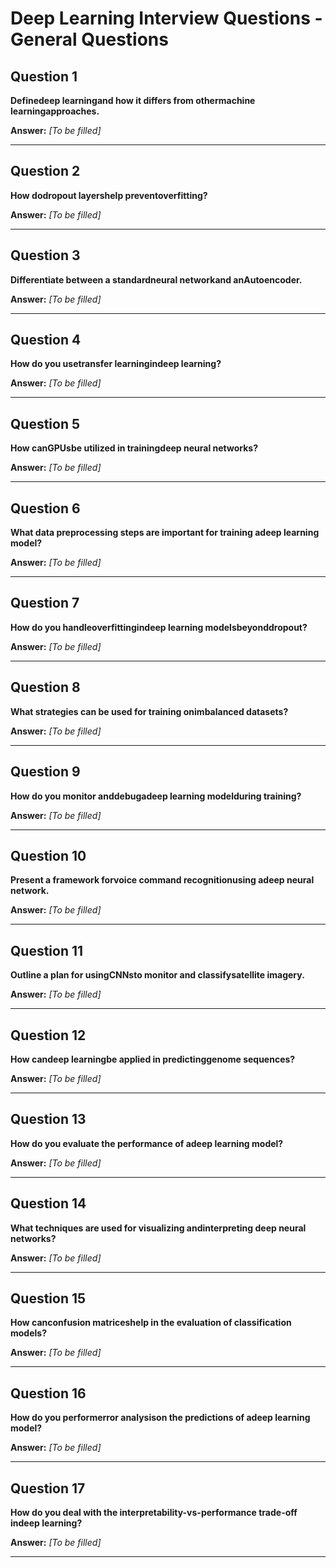 # Deep Learning Interview Questions - General Questions

## Question 1

**Definedeep learningand how it differs from othermachine learningapproaches.**

**Answer:** _[To be filled]_

---

## Question 2

**How dodropout layershelp preventoverfitting?**

**Answer:** _[To be filled]_

---

## Question 3

**Differentiate between a standardneural networkand anAutoencoder.**

**Answer:** _[To be filled]_

---

## Question 4

**How do you usetransfer learningindeep learning?**

**Answer:** _[To be filled]_

---

## Question 5

**How canGPUsbe utilized in trainingdeep neural networks?**

**Answer:** _[To be filled]_

---

## Question 6

**What data preprocessing steps are important for training adeep learning model?**

**Answer:** _[To be filled]_

---

## Question 7

**How do you handleoverfittingindeep learning modelsbeyonddropout?**

**Answer:** _[To be filled]_

---

## Question 8

**What strategies can be used for training onimbalanced datasets?**

**Answer:** _[To be filled]_

---

## Question 9

**How do you monitor anddebugadeep learning modelduring training?**

**Answer:** _[To be filled]_

---

## Question 10

**Present a framework forvoice command recognitionusing adeep neural network.**

**Answer:** _[To be filled]_

---

## Question 11

**Outline a plan for usingCNNsto monitor and classifysatellite imagery.**

**Answer:** _[To be filled]_

---

## Question 12

**How candeep learningbe applied in predictinggenome sequences?**

**Answer:** _[To be filled]_

---

## Question 13

**How do you evaluate the performance of adeep learning model?**

**Answer:** _[To be filled]_

---

## Question 14

**What techniques are used for visualizing andinterpreting deep neural networks?**

**Answer:** _[To be filled]_

---

## Question 15

**How canconfusion matriceshelp in the evaluation of classification models?**

**Answer:** _[To be filled]_

---

## Question 16

**How do you performerror analysison the predictions of adeep learning model?**

**Answer:** _[To be filled]_

---

## Question 17

**How do you deal with the interpretability-vs-performance trade-off indeep learning?**

**Answer:** _[To be filled]_

---

